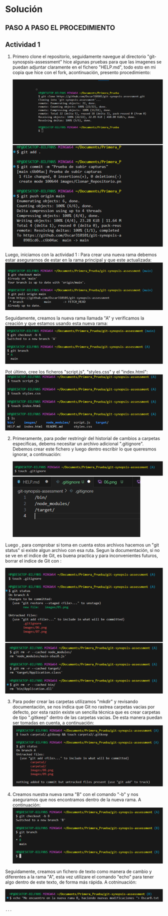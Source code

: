 # Solución



## PASO A PASO EL PROCEDIMIENTO


## Actividad 1

1. Primero clone el repositorio, seguidamente navegue al directorio "git-synospsis-assessment" hice algunas pruebas para que las imagenes se puedan adjuntar claramente en el fichero "HELP.md", todo esto en mi copia que hice con el fork, acontinuación, presento procedimiento:

    ![01](./images/01.png)
    ![02](./images/02.png)

Luego, iniciamos con la actividad 1 : 
Para crear una nueva rama debemos estar asegurarnos de estar en la rama principal y que este actualizada:
    ![03](./images/03.png)

Seguidamente, creamos la nueva rama llamada "A"  y verificamos la creación y que estamos usando esta nueva rama:
    ![04](./images/04.png)

Pot último, cree los ficheros "script.js", "styles.css" y el "index.html":
    ![05](./images/05.png)

2. Primeramente, para poder restringir del historial de cambios a carpetas especificas, debems necesitar un archivo adicional ".gitignore". Debemos crear este fichero y luego dentro escribir lo que queresmos ignorar, a continuación:

    ![06](./images/06.png)
    ![07](./images/07.png)

Luego , para comprobar si toma en cuenta estos archivos hacemos un "git status" si existe algun archivo con esa ruta. Segun la documentación, si no se ve en el indice de Git, es buena practica y para inconvenientes futuros, borrar el indice de Git con : 

   ![08](./images/08.png)
   ![09](./images/09.png)

3. Para poder crear las carpetas utilizamos "mkdir" y revisando documentación, se nos indica que Git no rastrea carpetas vacias por defecto, por esta razón existe un sencilla técnica que es crear carpetas de tipo  ".gitkeep" dentro de las carpetas vacias. De esta manera puedan ser tomadas en cuenta, a continuación: 
    ![10](./images/10.png)

4. Creamos nuestra nueva rama "B"  con el comando "-b" y nos aseguramos que nos encontramos dentro de la nueva rama. A continuación:
  ![11](./images/11.png)

Seguidamente, creamos un fichero de texto como manera de cambio y diferentes a la rama "A", esta vez utilizare el comando "echo" para tener algo dentro de este texto, de forma más rápida. A cotninuación:

  ![12](./images/12.png)

    ...
